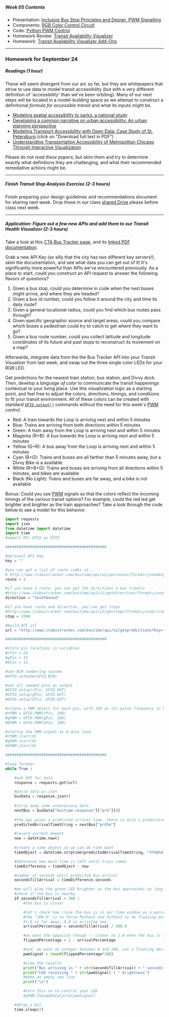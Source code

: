 ##### Week 05 Contents
- Presentation: [Inclusive Bus Stop Principles and Design, PWM Signalling](readme.md)
- Components: [RGB Color Control Circuit](circuits.md)
- Code: [Python PWM Control](python-gpio.md)
- Homework Review: [Transit Availability Visualizer](homework-answers.md)
- Homework: [Transit Availability Visualizer Add-Ons](homework.md)

-----

### Homework for September 24

##### Readings (1 hour)

These will seem divergent from our arc so far, but they are whitepapers that strive to use data to model transit accessibility (but with a very different definition of 'accessibility' than we've been orbiting). Many of our next steps will be located in a model-building space as we attempt to construct a definitional *formula for accessible transit* and what its inputs might be.

- [Modeling spatial accessibility to parks: a national study](https://ij-healthgeographics.biomedcentral.com/articles/10.1186/1476-072X-10-31)
- [Developing a common narrative on urban accessibility: An urban planning perspective](https://www.brookings.edu/research/developing-common-narrative-urban-accessibility-planning/)
- [Modeling Transport Accessibility with Open Data: Case Study of St. Petersburg](https://www.sciencedirect.com/science/article/pii/S1877050916326916) (click on "Download full text in PDF")
- [Understanding Transportation Accessibility of Metropolitan Chicago Through Interactive Visualization](https://www.evl.uic.edu/documents/yin_chicago_urbangis2015.pdf)

Please do not *read these papers*, but skim them and try to determine exactly what definitions they are challenging, and what their recommended remediative actions might be.

-----

##### Finish Transit Stop Analysis Exercise (2-3 hours)

Finish preparing your design guidelines and recommendations document for sharing next week. Drop these in our class [shared Drive](https://drive.google.com/open?id=1dJrHjsFLR6C9UX2fLjb9_pllqiBjsUcO) please before class next week.

-----

##### Application: Figure out a few new APIs and add them to our Transit Health Visualizer (2-3 hours)

Take a look at this [CTA Bus Tracker page](https://www.transitchicago.com/developers/bustracker/), and its [linked PDF documentation](https://www.transitchicago.com/assets/1/6/cta_Bus_Tracker_API_Developer_Guide_and_Documentation_20160929.pdf).  

Grab a new API Key (so silly that the city has two different key servers!), skim the documentation, and see what data you can get out of it! It's significantly more powerful than APIs we've encountered previously. As a place to start, could you construct an API request to answer the following flavors of questions?

1. Given a bus stop, could you determine in code when the next buses might arrive, and where they are headed?
2. Given a bus id number, could you follow it around the city and time its daily route?
3. Given a general locational radius, could you find which bus routes pass through?
4. Given specific geographic source and target areas, could you compare which buses a pedestrian could try to catch to get where they want to go?
5. Given a bus route number, could you collect latitude and longitude coordinates of its future and past stops to reconstruct its movement on a map?

Afterwards, integrate data from the the Bus Tracker API into your Transit Visualizer from last week, and swap out the three single color LEDs for your RGB LED. 

Get predictions for the nearest train station, bus station, and Divvy dock. Then, develop a *language of color* to communicate the transit happenings contextual to your living place. Use this visualization logic as a starting point, and feel free to adjust the colors, directions, timings, and conditions to fit your transit environment. All of these colors can be created with standard [`GPIO.output()`](https://github.com/zachpino/digidev-f19/blob/master/week04/python-gpio.md) commands without the need for this week's [PWM](https://github.com/zachpino/digidev-f19/blob/master/week05/python-gpio.md) control. 

- Red: A train towards the Loop is arriving next and within 5 minutes
- Blue: Trains are arriving from both directions within 5 minutes
- Green: A train away from the Loop is arriving next and within 5 minutes
- Magenta (R+B): A bus towards the Loop is arriving next and within 5 minutes
- Yellow (G+R): A bus away from the Loop is arriving next and within 5 minutes
- Cyan (B+G): Trains and buses are all farther than 5 minutes away, but a Divvy Bike is a available
- White (R+B+G): Trains and buses are arriving from all directions within 5 minutes, and bikes are available
- Black (No Light): Trains and buses are far away, and a bike is not available

Bonus: Could you use [PWM](https://github.com/zachpino/digidev-f19/blob/master/week05/python-gpio.md) signals so that the colors reflect the incoming timings of the various transit options? For example, could the red led get brighter and brighter as the train approaches? Take a look through the code below to see a model for this behavior.

```python
import requests
import json
from datetime import datetime
import time
#import RPi.GPIO as GPIO     

#############################################

#personal API key
key = ""

#you can get a list of route codes at...
# http://www.ctabustracker.com/bustime/api/v2/getroutes?format=json&key=...
route = 3

#if you have a route, you can get the directions a bus travels
#http://www.ctabustracker.com/bustime/api/v2/getdirections?format=json&rt=3&key=...
direction = "Southbound"

#if you have route and direction, you can get stops
#http://www.ctabustracker.com/bustime/api/v2/getstops?format=json&rt=3&dir=Southbound&key=...
stop = 1596

#build API url
url = "http://www.ctabustracker.com/bustime/api/v2/getpredictions?key=" + key + "&rt=" + str(route) + "&stpid=" + str(stop) + "&dir=" + direction + "&format=json"

#############################################

#store pin locations in variables
#rPin = 26
#gPin = 19
#bPin = 13

#use BCM numbering system
#GPIO.setmode(GPIO.BCM)          

#set all needed pins as output
#GPIO.setup(rPin, GPIO.OUT)   
#GPIO.setup(gPin, GPIO.OUT)   
#GPIO.setup(bPin, GPIO.OUT)   

#create a PWM object for each pin, with 100 as its pulse frequency in hertz
#rPWM = GPIO.PWM(rPin, 100)    
#gPWM = GPIO.PWM(gPin, 100)    
#bPWM = GPIO.PWM(bPin, 100)    

#startup the PWM signal at 0 duty load
#rPWM.start(0)
#gPWM.start(0)
#bPWM.start(0)

#############################################

#loop forever
while True : 

	#ask API for data
	response = requests.get(url)

	#parse data as json
	busData = response.json()
	
	#strip away some unnecessary data 
	nextBus = busData["bustime-response"]["prd"][0]
	
	#the api gives a predicted arrival time. there is also a predictive countdown in "prdctdn", but that behaves strangely!
	predictedArrivalTimeString = nextBus["prdtm"]

	#record current moment
	now = datetime.now()
	
	#create a time object so we can do time math
	timeObject = datetime.strptime(predictedArrivalTimeString, "%Y%m%d %H:%M")

	#determine how much time is left until train comes
	timeDifference = timeObject - now

	#number of seconds until predicted bus arrival
	secondsTillArrival = timeDifference.seconds

	#we will glow the green LED brighter as the bus approaches so long as it arriving within 5 minutes
	#check if the bus is nearby
	if secondsTillArrival < 300 :
		#the bus is close! 

		#let's check how close the bus is in our time window as a percentage
		#the "300.0" is to force Python2 and Python3 to do floating point division
		#1.0 is far away, 0.0 is arriving now
		arrivalPercentage = secondsTillArrival / 300.0 

		#we want the opposite though -- closer to 1.0 when the bus is approaching and 0.0 when it is far away
		flippedPercentage = 1 - arrivalPercentage

		#and, we want an integer between 0 and 100, not a floating decimal number between 0 and 1
		pwmSignal = round(flippedPercentage*100)

		#view the results
		print("Bus arriving in " + str(secondsTillArrival) + " seconds")
		print("LED receiving " + str(pwmSignal) + " brightness")
		#make an empty new line
		print("\n")

		#turn this on to control your LED
		#gPWM.ChangeDutyCycle(pwmSignal)

	#delay a bit
	time.sleep(2)
```

